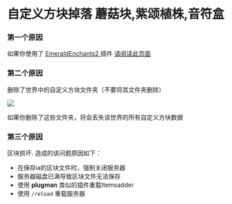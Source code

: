 # 自定义方块掉落 蘑菇块,紫颂植株,音符盒

### 第一个原因

如果你使用了 [EmeraldEnchants2 ](https://github.com/TheBusyBiscuit/EmeraldEnchants2)插件 [请阅读此页面](https://github.com/LoneDev6/ItemsAdder/issues/123)

### 第二个原因

删除了世界中的自定义方块文件夹（不要将其文件夹删除）

![](<../../.gitbook/assets/immagine (98).png>)

如果你删除了这些文件夹，将会丢失该世界的所有自定义方块数据

### 第三个原因

区块损坏. 造成的该问题原因如下：

* 在保存ia的区块文件时，强制关闭服务器
* 服务器磁盘已满导致区块文件无法保存
* 使用 **plugman** 类似的插件重载Itemsadder
* 使用 `/reload` 重载服务器
